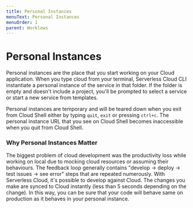 ```yaml
---
title: Personal Instances
menuText: Personal Instances
menuOrder: 1
parent: Worklows
---
```


# Personal Instances 

Personal instances are the place that you start working on your Cloud application. When you type cloud from your terminal, Serverless Cloud CLI instantiate a personal instance of the service in that folder. If the folder is empty and doesn't include a project, you'll be prompted to select a service or start a new service from templates. 

Personal instances are temporary and will be teared down when you exit from Cloud Shell either by typing `quit`, `exit` or pressing `ctrl+c`. The personal instance URL that you see on Cloud Shell becomes inaccessible when you quit from Cloud Shell. 


### Why Personal Instances Matter 

The biggest problem of cloud development was the productivity loss while working on local due to mocking cloud resources or assuming their behaviours. The feedback loop generally contains "develop -> deploy -> test issues -> see error" steps that are repeated numerously. With Serverless Cloud, it's possible to develop against Cloud. The changes you make are synced to Cloud instantly (less than 5 seconds depending on the change). In this way, you can be sure that your code will behave same on production as it behaves in your personal instance. 